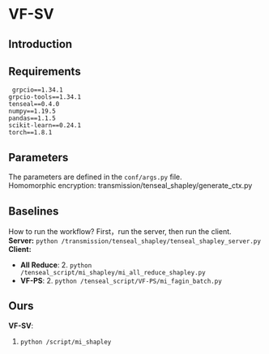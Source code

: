 # VF-SV
## Introduction


## Requirements
` grpcio==1.34.1`  
`grpcio-tools==1.34.1`  
`tenseal==0.4.0`  
`numpy==1.19.5`  
`pandas==1.1.5`  
`scikit-learn==0.24.1`  
`torch==1.8.1`



## Parameters
 The parameters are defined in the `conf/args.py` file.  
 Homomorphic encryption: transmission/tenseal_shapley/generate_ctx.py



## Baselines
How to run the workflow?  First，run the server, then run the client.  
**Server:** `python /transmission/tenseal_shapley/tenseal_shapley_server.py`  
**Client:**
* **All Reduce**:
  2. `python /tenseal_script/mi_shapley/mi_all_reduce_shapley.py`  
* **VF-PS**:
  2. `python /tenseal_script/VF-PS/mi_fagin_batch.py`

## Ours
**VF-SV**:
  1. `python /script/mi_shapley`